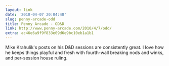 ```yaml
---
layout: link
date: '2010-04-07 20:04:48'
slug: penny-arcade-odd
title: Penny Arcade - OD&D
link: http://www.penny-arcade.com/2010/4/7/odd/
extra: ac46e6a9f9f833e09d6e9bc10eb1a1b1
---
```


Mike Krahulik's posts on his D&D sessions are consistently great. I love how he keeps things playful and fresh with fourth-wall breaking nods and winks, and per-session house ruling.